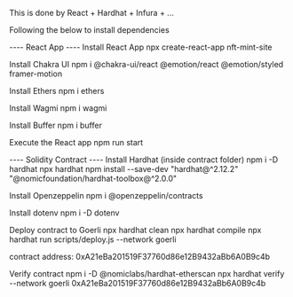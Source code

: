 This is done by React + Hardhat + Infura + ...

Following the below to install dependencies

---- React App ----
Install React App
npx create-react-app nft-mint-site

Install Chakra UI
npm i @chakra-ui/react @emotion/react @emotion/styled framer-motion

Install Ethers
npm i ethers

Install Wagmi
npm i wagmi

Install Buffer
npm i buffer

Execute the React app
npm run start

---- Solidity Contract ----
Install Hardhat (inside contract folder)
npm i -D hardhat
npx hardhat
npm install --save-dev "hardhat@^2.12.2" "@nomicfoundation/hardhat-toolbox@^2.0.0"

Install Openzeppelin
npm i @openzeppelin/contracts

Install dotenv
npm i -D dotenv

Deploy contract to Goerli
npx hardhat clean
npx hardhat compile
npx hardhat run scripts/deploy.js --network goerli

contract address: 0xA21eBa201519F37760d86e12B9432aBb6A0B9c4b

Verify contract
npm i -D @nomiclabs/hardhat-etherscan
npx hardhat verify --network goerli 0xA21eBa201519F37760d86e12B9432aBb6A0B9c4b
